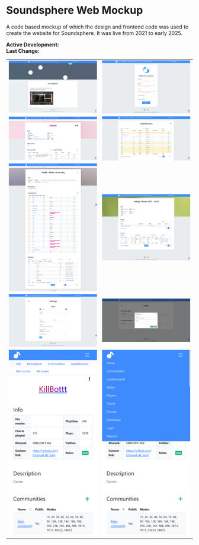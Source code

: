 # Soundsphere Web Mockup
A code based mockup of which the design and frontend code was used to create the website for Soundsphere. It was live from 2021 to early 2025.

**Active Development:** <br>
**Last Change:** <br>

| | |
| :---: | :---: |
| ![](/Screenshots/1-Home.gif) | ![](/Screenshots/2-Register.png) |
| ![](/Screenshots/3-Progile.png) | ![](/Screenshots/4-Leaderboards.png) |
| ![](/Screenshots/5-Community.png) | ![](/Screenshots/6-Chart.png) |
| ![](/Screenshots/7-Settings.png) | ![](/Screenshots/8-Inbox-Send_Request.png) |
| ![](/Screenshots/9-Mobile-Profile.png) | ![](/Screenshots/10-Mobile-Menu.png) |
